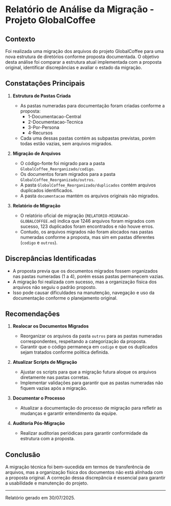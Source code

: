 # Relatório de Análise da Migração - Projeto GlobalCoffee

## Contexto

Foi realizada uma migração dos arquivos do projeto GlobalCoffee para uma nova estrutura de diretórios conforme proposta documentada. O objetivo desta análise foi comparar a estrutura atual implementada com a proposta original, identificar discrepâncias e avaliar o estado da migração.

## Constatações Principais

1. **Estrutura de Pastas Criada**

   - As pastas numeradas para documentação foram criadas conforme a proposta:
     - 1-Documentacao-Central
     - 2-Documentacao-Tecnica
     - 3-Por-Persona
     - 4-Recursos
   - Cada uma dessas pastas contém as subpastas previstas, porém todas estão vazias, sem arquivos migrados.

2. **Migração de Arquivos**

   - O código-fonte foi migrado para a pasta `GlobalCoffee_Reorganizado/codigo`.
   - Os documentos foram migrados para a pasta `GlobalCoffee_Reorganizado/outros`.
   - A pasta `GlobalCoffee_Reorganizado/duplicados` contém arquivos duplicados identificados.
   - A pasta `documentacao` mantém os arquivos originais não migrados.

3. **Relatório de Migração**
   - O relatório oficial de migração (`RELATORIO-MIGRACAO-GLOBALCOFFEE.md`) indica que 1246 arquivos foram migrados com sucesso, 123 duplicados foram encontrados e não houve erros.
   - Contudo, os arquivos migrados não foram alocados nas pastas numeradas conforme a proposta, mas sim em pastas diferentes (`codigo` e `outros`).

## Discrepâncias Identificadas

- A proposta previa que os documentos migrados fossem organizados nas pastas numeradas (1 a 4), porém essas pastas permanecem vazias.
- A migração foi realizada com sucesso, mas a organização física dos arquivos não seguiu o padrão proposto.
- Isso pode causar dificuldades na manutenção, navegação e uso da documentação conforme o planejamento original.

## Recomendações

1. **Realocar os Documentos Migrados**

   - Reorganizar os arquivos da pasta `outros` para as pastas numeradas correspondentes, respeitando a categorização da proposta.
   - Garantir que o código permaneça em `codigo` e que os duplicados sejam tratados conforme política definida.

2. **Atualizar Scripts de Migração**

   - Ajustar os scripts para que a migração futura aloque os arquivos diretamente nas pastas corretas.
   - Implementar validações para garantir que as pastas numeradas não fiquem vazias após a migração.

3. **Documentar o Processo**

   - Atualizar a documentação do processo de migração para refletir as mudanças e garantir entendimento da equipe.

4. **Auditoria Pós-Migração**
   - Realizar auditorias periódicas para garantir conformidade da estrutura com a proposta.

## Conclusão

A migração técnica foi bem-sucedida em termos de transferência de arquivos, mas a organização física dos documentos não está alinhada com a proposta original. A correção dessa discrepância é essencial para garantir a usabilidade e manutenção do projeto.

---

Relatório gerado em 30/07/2025.
